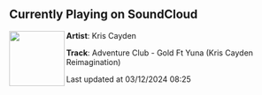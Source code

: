 ## Currently Playing on SoundCloud

[<img align="left" width="100" src="https://i1.sndcdn.com/artworks-kyS1SWDDwk9byCj0-QQPBWQ-t500x500.jpg">](https://soundcloud.com/kris_cayden/adventure-gold-gold-ft-yuna-kris-cayden-reimagination?in=kris_cayden/sets/adventure-club-gold-ft-yuna)

**Artist**: Kris Cayden 

**Track**: Adventure Club - Gold Ft Yuna (Kris Cayden Reimagination)

Last updated at 03/12/2024 08:25
